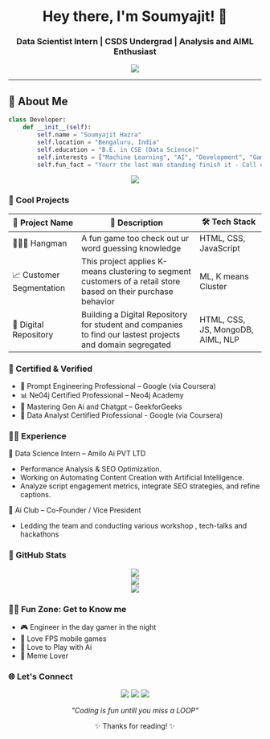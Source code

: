 <!-- Profile README for Soumyajit -->

<h1 align="center">Hey there, I'm Soumyajit! 🤖</h1>
<h3 align="center"> Data Scientist Intern | CSDS Undergrad | Analysis and AIML Enthusiast </h3>

<p align="center">
 <img src="https://camo.githubusercontent.com/88adc7c88c9d3dba7479020846ed35d13410e3707c7f149e1c6140cc6beaef9a/68747470733a2f2f70687973696373677572756b756c2e66696c65732e776f726470726573732e636f6d2f323031392f30322f6368617261637465722d312e676966"></img>
</p>

---

## 🧠 About Me

```python
class Developer:
    def __init__(self):
        self.name = "Soumyajit Hazra"
        self.location = "Bengaluru, India"
        self.education = "B.E. in CSE (Data Science)"
        self.interests = ["Machine Learning", "AI", "Development", "Gamer"]
        self.fun_fact = "Yourr the last man standing finish it - Call of Duty"
```

<p align="center"> <img src="https://skillicons.dev/icons?i=python,java,html,css,django,flask,postgres,mongodb,git,github,vscode,pandas,numpy,matplotlib,powerbi,docker,googlecloud,aws", /> </p>

### 🚀 Cool Projects

| 🚩 Project Name             | 📝 Description                                          | 🛠️ Tech Stack              |
|----------------------------|----------------------------------------------------------|----------------------------|
| 🙋🏻‍♂️ Hangman                  | A fun game too check out ur word guessing knowledge     | HTML, CSS, JavaScript          |
| 📈 Customer Segmentation    | This project applies K-means clustering to segment customers of a retail store based on their purchase behavior | ML, K means Cluster |
| 🔐 Digital Repository       | Building a Digital Repository for student and companies to find our lastest projects and domain segregated  | HTML, CSS, JS, MongoDB, AIML, NLP  |


### 📜 Certified & Verified
- 🧠 Prompt Engineering Professional – Google (via Coursera)
- 📊 Ne04j Certified Professional – Neo4j Academy
- 🔎 Mastering Gen Ai and Chatgpt – GeekforGeeks
- 🧠 Data Analyst Certified Professional - Google (via Coursera)

### 🧑‍💼 Experience

🚩 Data Science Intern – Amilo Ai PVT LTD
- Performance Analysis & SEO Optimization.
- Working on Automating Content Creation with Artificial Intelligence.
- Analyze script engagement metrics, integrate SEO strategies, and refine captions.

  
🚩 Ai Club – Co-Founder / Vice President
- Ledding the team and conducting various workshop , tech-talks and hackathons


### 🎯 GitHub Stats
<p align="center"> <img src="https://github-readme-streak-stats.herokuapp.com/?user=Siddhubn&theme=tokyonight" /> <br> <img src="https://github-readme-stats.vercel.app/api?username=Siddhubn&show_icons=true&theme=radical&count_private=true" /> <br> <img src="https://github-readme-stats.vercel.app/api/top-langs/?username=Siddhubn&layout=compact&theme=tokyonight" /> </p>

### 🧙‍♂️ Fun Zone: Get to Know me
- 🎮 Engineer in the day gamer in the night
- 📱 Love FPS mobile games
- 🤖 Love to Play with Ai
- 🤭 Meme Lover


### 🌐 Let's Connect
<p align="center"> <a href="mailto:soumyajithazrawork@gmail.com"><img src="https://img.shields.io/badge/Email-D14836?style=for-the-badge&logo=gmail&logoColor=white" /></a> <a href="https://www.linkedin.com/in/soumyajithazra/"><img src="https://img.shields.io/badge/LinkedIn-blue?style=for-the-badge&logo=linkedin&logoColor=white" /></a> <a href="https://github.com/Som-0619"><img src="https://img.shields.io/badge/GitHub-100000?style=for-the-badge&logo=github&logoColor=white" /></a> </p>

<p align="center"><i>"Coding is fun untill you miss a LOOP"</i></p> <p align="center">✨ Thanks for reading! ✨</p>
